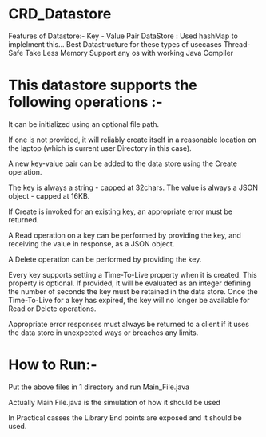 # CRD_Datastore



Features of Datastore:-
Key - Value Pair DataStore : Used hashMap to implelment this... Best Datastructure for these types of usecases
Thread-Safe
Take Less Memory
Support any os with working Java Compiler




# This datastore supports the following operations :-

It can be initialized using an optional file path. 

If one is not provided, it will reliably create itself in a reasonable location on the laptop (which is current user Directory in this case).

A new key-value pair can be added to the data store using the Create operation. 

The key is always a string - capped at 32chars. The value is always a JSON object - capped at 16KB.

If Create is invoked for an existing key, an appropriate error must be returned.

A Read operation on a key can be performed by providing the key, and receiving the
value in response, as a JSON object.

A Delete operation can be performed by providing the key.

Every key supports setting a Time-To-Live property when it is created. This property is optional. If provided, it will be evaluated as an integer defining the number of seconds the key must be retained in the data store. Once the Time-To-Live for a key has expired, the key will no longer be available for Read or Delete operations.

Appropriate error responses must always be returned to a client if it uses the data store in unexpected ways or breaches any limits.


# How to Run:-
Put the above files in 1 directory and run Main_File.java

Actually Main File.java is the simulation of how it should be used

In Practical casses the Library End points are exposed and it should be used.


